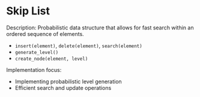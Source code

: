 # Skip List

Description: Probabilistic data structure that allows for fast search within an ordered sequence of elements.

- `insert(element)`, `delete(element)`, `search(element)`
- `generate_level()`
- `create_node(element, level)`

Implementation focus:

- Implementing probabilistic level generation
- Efficient search and update operations
